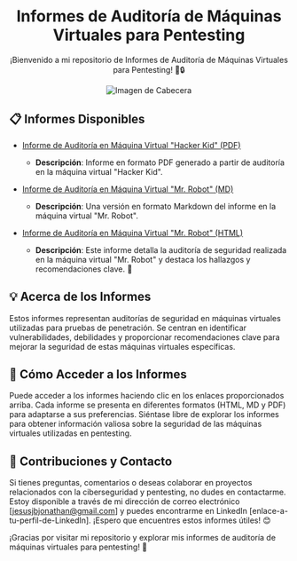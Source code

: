 <h1 align="center">Informes de Auditoría de Máquinas Virtuales para Pentesting</h1>

<p align="center">
  ¡Bienvenido a mi repositorio de Informes de Auditoría de Máquinas Virtuales para Pentesting! 👾🔒
</p>

<div align="center">
  <img src="tu-imagen-de-cabecera.jpg" alt="Imagen de Cabecera">
</div>

## 📋 Informes Disponibles

- [Informe de Auditoría en Máquina Virtual "Hacker Kid" (PDF)](enlace-al-PDF)
    - **Descripción**: Informe en formato PDF generado a partir de auditoría en la máquina virtual "Hacker Kid".

- [Informe de Auditoría en Máquina Virtual "Mr. Robot" (MD)](enlace-al-MD)
    - **Descripción**: Una versión en formato Markdown del informe en la máquina virtual "Mr. Robot".

- [Informe de Auditoría en Máquina Virtual "Mr. Robot" (HTML)](enlace-al-HTML)
    - **Descripción**: Este informe detalla la auditoría de seguridad realizada en la máquina virtual "Mr. Robot" y destaca los hallazgos y recomendaciones clave. 🚀

## 💡 Acerca de los Informes

Estos informes representan auditorías de seguridad en máquinas virtuales utilizadas para pruebas de penetración. Se centran en identificar vulnerabilidades, debilidades y proporcionar recomendaciones clave para mejorar la seguridad de estas máquinas virtuales específicas.

## 🔗 Cómo Acceder a los Informes

Puede acceder a los informes haciendo clic en los enlaces proporcionados arriba. Cada informe se presenta en diferentes formatos (HTML, MD y PDF) para adaptarse a sus preferencias. Siéntase libre de explorar los informes para obtener información valiosa sobre la seguridad de las máquinas virtuales utilizadas en pentesting.

## 🤝 Contribuciones y Contacto

Si tienes preguntas, comentarios o deseas colaborar en proyectos relacionados con la ciberseguridad y pentesting, no dudes en contactarme. Estoy disponible a través de mi dirección de correo electrónico [jesusjbjonathan@gmail.com] y puedes encontrarme en LinkedIn [enlace-a-tu-perfil-de-LinkedIn]. ¡Espero que encuentres estos informes útiles! 😊

¡Gracias por visitar mi repositorio y explorar mis informes de auditoría de máquinas virtuales para pentesting! 👏
